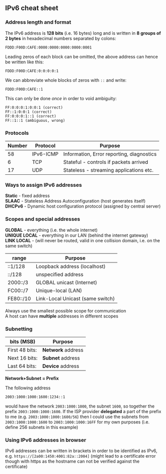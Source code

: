 ## IPv6 cheat sheet ##

### Address length and format ###

The IPv6 address is **128 bits** (i.e. 16 bytes) long and is written in **8 groups of 2 bytes** in hexadecimal numbers separated by colons:

    FDDD:F00D:CAFE:0000:0000:0000:0000:0001

Leading zeros of each block can be omitted, the above address can hence be written like this:

    FDDD:F00D:CAFE:0:0:0:0:1

We can abbreviate whole blocks of zeros with `::` and write:

    FDDD:F00D:CAFE::1

This can only be done *once* in order to void ambiguity:

    FF:0:0:0:1:0:0:1 (correct)
    FF::1:0:0:1 (correct)
    FF:0:0:0:1::1 (correct)
    FF::1::1 (ambiguous, wrong)

### Protocols ###

| Number | Protocol  | Purpose                                   |
| ------ | --------- | ----------------------------------------- |
|  58    | IPv6-ICMP | Information, Error reporting, diagnostics |
|  6     | TCP       | Stateful - controls if packets arrived    |
| 17     | UDP       | Stateless - streaming applications etc.   |

### Ways to  assign IPv6 addresses ###

**Static** - fixed address  
**SLAAC** - Stateless Address Autoconfiguration (host generates itself)  
**DHCPv6** - Dynamic host configuration protocol (assigned by central server)  

### Scopes and special addresses ###

**GLOBAL** - everything (i.e. the whole internet)  
**UNIQUE LOCAL** - everything in our LAN (behind the internet gateway)  
**LINK LOCAL** - (will never be routed, valid in one collision domain, i.e. on the same switch)  

| range     | Purpose                                        |
| --------- | ---------------------------------------------- |
| ::1/128   | Loopback address (localhost)                   |
| ::/128    | unspecified address                            |
| 2000::/3  | GLOBAL unicast (Internet)                      |
| FC00::/7  | Unique-local (LAN)                             |
| FE80::/10 | Link-Local Unicast (same switch)               |

Always use the smallest possible scope for communication  
A host can have **multiple** addresses in different scopes

### Subnetting ###

| bits (MSB)      | Purpose                                        |
| --------------- | ----------------------- |
| First 48 bits:  | **Network** address     |
| Next 16 bits:   | **Subnet** address      |
| Last 64 bits:   | **Device** address      |

**Network+Subnet = Prefix**

The following address

    2003:1000:1000:1600:1234::1

would have the network `2003:1000:1000`, the subnet `1600`, so together the prefix `2003:1000:1000:1600`. If the ISP provider **delegated** a part of the prefix to me (e.g. `2003:1000:1000:1600/56`) then I could use the subnets from `2003:1000:1000:1600` to `2003:1000:1000:16FF` for my own purposes (i.e. define 256 subnets in this example)

### Using IPv6 addresses in browser ###

IPv6 addresses can be written in brackets in order to be identified as IPv6, e.g. `https://[2a00:1450:4001:82a::2004]` (might lead to a certificate error though with https as the hostname can not be verified against the certificate)
